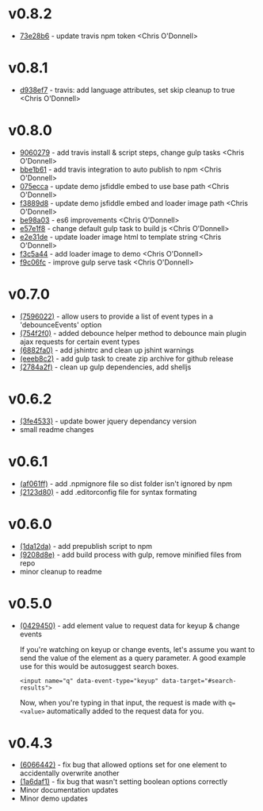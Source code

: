 # v0.8.2

* [73e28b6](https://github.com/codfish/jquery-data-remote/73e28b63c4fd6a3f383cee3ab6c8feb79feca96a) - update travis npm token <Chris O'Donnell>

# v0.8.1

* [d938ef7](https://github.com/codfish/jquery-data-remote/d938ef73e5d9ec78b07451ea36489c5b5b075811) - travis: add language attributes, set skip cleanup to true <Chris O'Donnell>

# v0.8.0

* [9060279](https://github.com/codfish/jquery-data-remote/9060279ca845cc7f05190927b3e11649b71463fb) - add travis install & script steps, change gulp tasks <Chris O'Donnell>
* [bbe1b61](https://github.com/codfish/jquery-data-remote/bbe1b61c836fafb6bdd4e19da656bdb922db460a) - add travis integration to auto publish to npm <Chris O'Donnell>
* [075ecca](https://github.com/codfish/jquery-data-remote/075ecca10ddbe3d1bb1d5a3fee3235df6d297012) - update demo jsfiddle embed to use base path <Chris O'Donnell>
* [f3889d8](https://github.com/codfish/jquery-data-remote/f3889d867b9e16ded5f0dea32a75e9fac27c2906) - update demo jsfiddle embed and loader image path <Chris O'Donnell>
* [be98a03](https://github.com/codfish/jquery-data-remote/be98a03519190d03fb45b8ccb3e36cf7a013a148) - es6 improvements <Chris O'Donnell>
* [e57e1f8](https://github.com/codfish/jquery-data-remote/e57e1f875ebee9d8fc05b81edc2df94c190e08b7) - change default gulp task to build js <Chris O'Donnell>
* [e2e31de](https://github.com/codfish/jquery-data-remote/e2e31de2b879e4c74f3ea68644a436816885f420) - update loader image html to template string <Chris O'Donnell>
* [f3c5a44](https://github.com/codfish/jquery-data-remote/f3c5a44c23e99e186437fd59125b946f1857921f) - add loader image to demo <Chris O'Donnell>
* [f9c06fc](https://github.com/codfish/jquery-data-remote/f9c06fc089ee40620e3f1f13983a6380930c5b9d) - improve gulp serve task <Chris O'Donnell>

# v0.7.0

* [(7596022)](https://github.com/codfish/jquery-data-remote/commit/75960225019bf696af1f04505256ff21a65c6e54) - allow users to provide a list of event types in a 'debounceEvents' option <codfish>
* [(754f2f0)](https://github.com/codfish/jquery-data-remote/commit/754f2f0e304f4172192e8563017294def976d4f5) - added debounce helper method to debounce main plugin ajax requests for certain event types <mekhami>
* [(6882fa0)](https://github.com/codfish/jquery-data-remote/commit/eeeb8c246808332206c5c2a7169445ceca16f535) - add jshintrc and clean up jshint warnings <codfish>
* [(eeeb8c2)](https://github.com/codfish/jquery-data-remote/commit/eeeb8c246808332206c5c2a7169445ceca16f535) - add gulp task to create zip archive for github release <codfish>
* [(2784a2f)](https://github.com/codfish/jquery-data-remote/commit/2784a2f02ae9d2b447e61497dc7057167219d8db) - clean up gulp dependencies, add shelljs <codfish>

# v0.6.2

* [(3fe4533)](https://github.com/codfish/jquery-data-remote/commit/3fe4533186305498bac29b66018ca8ec52fc2e68) - update bower jquery dependancy version <codfish>
* small readme changes <codfish>

# v0.6.1

* [(af061ff)](https://github.com/codfish/jquery-data-remote/commit/af061ff83c23fc9821757b86df9686a83c599b6a) - add .npmignore file so dist folder isn't ignored by npm <codfish>
* [(2123d80)](https://github.com/codfish/jquery-data-remote/commit/2123d802193af9ace836433f7e3518db7c9faf43) - add .editorconfig file for syntax formating <codfish>

# v0.6.0

* [(1da12da)](https://github.com/codfish/jquery-data-remote/commit/1da12da9d28ad30d03b69c6482700b820c40b80c) - add prepublish script to npm <codfish>
* [(9208d8e)](https://github.com/codfish/jquery-data-remote/commit/9208d8e3120247b4e5b33fffdac2dfdccb575704) - add build process with gulp, remove minified files from repo
* minor cleanup to readme <codfish>

# v0.5.0

* [(0429450)](https://github.com/codfish/jquery-data-remote/commit/042945067ef2e266bb0caab4f8b4ad07295bb22b) - add element value to request data for keyup & change events <codfish>

    If you're watching on keyup or change events, let's assume you want to
    send the value of the element as a query parameter. A good example use for this would be autosuggest search boxes.

    `<input name="q" data-event-type="keyup" data-target="#search-results">`

    Now, when you're typing in that input, the request is made with `q=<value>` automatically added to the request data for you.

# v0.4.3

* [(6066442)](https://github.com/codfish/jquery-data-remote/commit/6066442116543a993cf39a2a70e154ab10000dcc) - fix bug that allowed options set for one element to accidentally overwrite another <codfish>
* [(1a6daf1)](https://github.com/codfish/jquery-data-remote/commit/1a6daf18a03d33162cf833ab1796f1951ac5d56e) - fix bug that wasn't setting boolean options correctly <codfish>
* Minor documentation updates <codfish>
* Minor demo updates <codfish>
